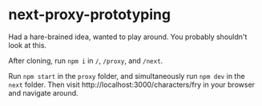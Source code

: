 # next-proxy-prototyping

Had a hare-brained idea, wanted to play around. You probably shouldn't look at this.

After cloning, run `npm i` in `/`, `/proxy`, and `/next`.

Run `npm start` in the `proxy` folder, and simultaneously run `npm dev` in the `next` folder. Then visit http://localhost:3000/characters/fry in your browser and navigate around.
